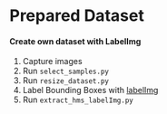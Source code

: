# Prepared Dataset

#### Create own dataset with LabelImg
1. Capture images
2. Run `select_samples.py`
3. Run `resize_dataset.py`
4. Label Bounding Boxes with [labelImg](https://github.com/tzutalin/labelImg)
5. Run `extract_hms_labelImg.py`
